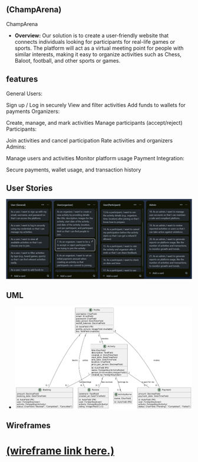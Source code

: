 ## (ChampArena)
ChampArena

- **Overview:** 
Our solution is to create a user-friendly website that connects individuals looking for participants for real-life games or sports. The platform will act as a virtual meeting point for people with similar interests, making it easy to organize activities such as Chess, Baloot, football, and other sports or games.	



## features
General Users:

Sign up / Log in securely
View and filter activities
Add funds to wallets for payments
Organizers:

Create, manage, and mark activities
Manage participants (accept/reject)
Participants:

Join activities and cancel participation
Rate activities and organizers
Admins:

Manage users and activities
Monitor platform usage
Payment Integration:

Secure payments, wallet usage, and transaction history



## User Stories
![User Stories](assets/user_stories.png)




## UML
- ![UML link .](assets/UML.png)


## Wireframes
# [(wireframe link here.)](https://www.figma.com/design/U5yB0z0VeRxOMvCXOX9qLI/capstone?node-id=0-1&t=DZAUdJvwgCxnhwWY-1)
